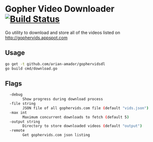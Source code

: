 # Gopher Video Downloader [![Build Status](https://api.travis-ci.org/arian-amador/gophervidsdl.svg)](https://travis-ci.org/arian-amador/gophervidsdl)

Go utility to download and store all of the videos listed on http://gophervids.appspot.com

## Usage

```bash
go get -t github.com/arian-amador/gophervidsdl
go build cmd/download.go
```

## Flags

```bash
  -debug
        Show progress during download process
  -file string
        JSON file of all gophervids.com file (default "vids.json")
  -max int
        Maximum concurrent downloads to fetch (default 5)
  -output string
        Directory to store downloaded videos (default "output")
  -remote
        Get gophervids.com json listing
```
